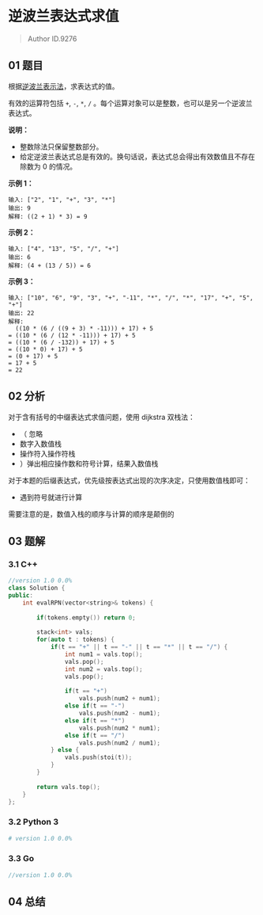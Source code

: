 # 逆波兰表达式求值
> Author ID.9276

## 01 题目

根据[逆波兰表示法](https://baike.baidu.com/item/逆波兰式/128437)，求表达式的值。

有效的运算符包括 `+`, `-`, `*`, `/` 。每个运算对象可以是整数，也可以是另一个逆波兰表达式。

**说明：**

- 整数除法只保留整数部分。
- 给定逆波兰表达式总是有效的。换句话说，表达式总会得出有效数值且不存在除数为 0 的情况。

**示例 1：**

```
输入: ["2", "1", "+", "3", "*"]
输出: 9
解释: ((2 + 1) * 3) = 9
```

**示例 2：**

```
输入: ["4", "13", "5", "/", "+"]
输出: 6
解释: (4 + (13 / 5)) = 6
```

**示例 3：**

```
输入: ["10", "6", "9", "3", "+", "-11", "*", "/", "*", "17", "+", "5", "+"]
输出: 22
解释: 
  ((10 * (6 / ((9 + 3) * -11))) + 17) + 5
= ((10 * (6 / (12 * -11))) + 17) + 5
= ((10 * (6 / -132)) + 17) + 5
= ((10 * 0) + 17) + 5
= (0 + 17) + 5
= 17 + 5
= 22
```

## 02 分析

对于含有括号的中缀表达式求值问题，使用 dijkstra 双栈法：

- （ 忽略
- 数字入数值栈
- 操作符入操作符栈
- ）弹出相应操作数和符号计算，结果入数值栈

对于本题的后缀表达式，优先级按表达式出现的次序决定，只使用数值栈即可：

- 遇到符号就进行计算

需要注意的是，数值入栈的顺序与计算的顺序是颠倒的

## 03 题解

### 3.1 C++

```c++
//version 1.0 0.0%
class Solution {
public:
    int evalRPN(vector<string>& tokens) {
        
        if(tokens.empty()) return 0;
        
        stack<int> vals;
        for(auto t : tokens) {
            if(t == "+" || t == "-" || t == "*" || t == "/") {
                int num1 = vals.top();
                vals.pop();
                int num2 = vals.top();
                vals.pop();
                
                if(t == "+")
                    vals.push(num2 + num1);
                else if(t == "-")
                    vals.push(num2 - num1);
                else if(t == "*")
                    vals.push(num2 * num1);
                else if(t == "/")
                    vals.push(num2 / num1);
            } else {
                vals.push(stoi(t));
            }
        }
        
        return vals.top();
    }
};
```

### 3.2 Python 3

```python
# version 1.0 0.0%

```

### 3.3 Go

```Go
//version 1.0 0.0%

```



## 04 总结

